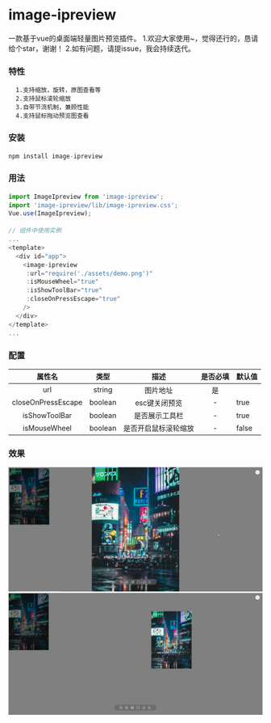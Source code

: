 # image-ipreview
一款基于vue的桌面端轻量图片预览插件。
1.欢迎大家使用~，觉得还行的，恳请给个star，谢谢！
2.如有问题，请提issue，我会持续迭代。

### 特性
      1.支持缩放，旋转，原图查看等
      2.支持鼠标滚轮缩放
      3.自带节流机制，兼顾性能
      4.支持鼠标拖动预览图查看
### 安装
```javascript
npm install image-ipreview 
```
### 用法
```javascript
import ImageIpreview from 'image-ipreview';
import 'image-ipreview/lib/image-ipreview.css';
Vue.use(ImageIpreview);

// 组件中使用实例
...
<template>
  <div id="app">
    <image-ipreview
     :url="require('./assets/demo.png')"
     :isMouseWheel="true"
     :isShowToolBar="true"
     :closeOnPressEscape="true"
    />
  </div>
</template>
...
```
### 配置

|       属性名       |  类型   |     描述      | 是否必填 | 默认值 |
| :----------------: | :-----: | :-----------: | :----: | ------ |
|        url         | string  |   图片地址    | 是 |        |
| closeOnPressEscape | boolean | esc键关闭预览 |  -  |  true  |
|   isShowToolBar    | boolean |  是否展示工具栏   |  -  |  true  |
|   isMouseWheel    | boolean |  是否开启鼠标滚轮缩放   |  -  |  false  |

### 效果

![image](https://github.com/huanganfree/image-ipreview/blob/master/examples/assets/ex1.png)
![image](https://github.com/huanganfree/image-ipreview/blob/master/examples/assets/ex2.png)


